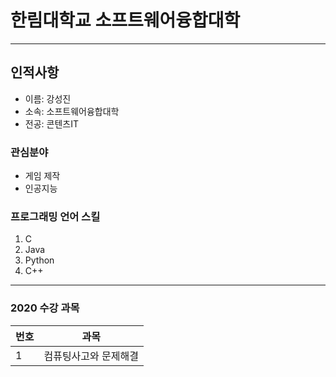 # 한림대학교 소프트웨어융합대학
---
## 인적사항
* 이름: 강성진
* 소속: 소프트웨어융합대학
* 전공: 콘텐츠IT

### 관심분야

* 게임 제작
* 인공지능

### 프로그래밍 언어 스킬
1. C
2. Java
3. Python
4. C++

---

### 2020 수강 과목
|번호|과목|
|---|---|
|1|컴퓨팅사고와 문제해결|
